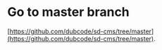 # Go to master branch

 [https://github.com/dubcode/sd-cms/tree/master](https://github.com/dubcode/sd-cms/tree/master).
